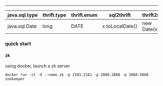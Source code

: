 -----------------------------------------

| java.sql.type | thrift.type | thrift.enum  | sql2thrift | thrift2sql       |
| ------------- | ----------  |--------------| ---------- |------------------|
| java.sql.Date | long        | DATE         | x.toLocalDate() | new Date(x) |


### quick start

#### zk

using docker, launch a zk server  

```shell
docker run -it -d --name zk -p 2181:2181 -p 2888:2888 -p 3888:3888 zookeeper  
```


